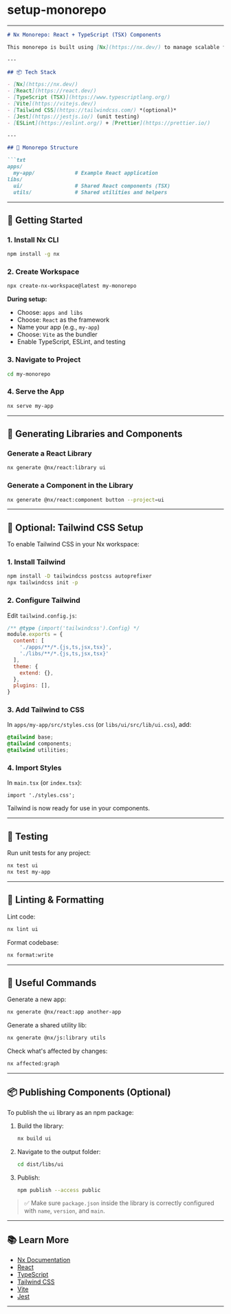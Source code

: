 # setup-monorepo
---

````markdown
# Nx Monorepo: React + TypeScript (TSX) Components

This monorepo is built using [Nx](https://nx.dev/) to manage scalable front-end projects with **React**, **TypeScript**, and optionally **Tailwind CSS**. Ideal for component libraries, multi-app setups, and shared utilities.

---

## 📦 Tech Stack

- [Nx](https://nx.dev/)
- [React](https://react.dev/)
- [TypeScript (TSX)](https://www.typescriptlang.org/)
- [Vite](https://vitejs.dev/)
- [Tailwind CSS](https://tailwindcss.com/) *(optional)*
- [Jest](https://jestjs.io/) (unit testing)
- [ESLint](https://eslint.org/) + [Prettier](https://prettier.io/)

---

## 🧱 Monorepo Structure

```txt
apps/
  my-app/             # Example React application
libs/
  ui/                 # Shared React components (TSX)
  utils/              # Shared utilities and helpers
````

---

## 🚀 Getting Started

### 1. Install Nx CLI

```bash
npm install -g nx
```

### 2. Create Workspace

```bash
npx create-nx-workspace@latest my-monorepo
```

**During setup:**

* Choose: `apps and libs`
* Choose: `React` as the framework
* Name your app (e.g., `my-app`)
* Choose: `Vite` as the bundler
* Enable TypeScript, ESLint, and testing

### 3. Navigate to Project

```bash
cd my-monorepo
```

### 4. Serve the App

```bash
nx serve my-app
```

---

## 🧩 Generating Libraries and Components

### Generate a React Library

```bash
nx generate @nx/react:library ui
```

### Generate a Component in the Library

```bash
nx generate @nx/react:component button --project=ui
```

---

## 🎨 Optional: Tailwind CSS Setup

To enable Tailwind CSS in your Nx workspace:

### 1. Install Tailwind

```bash
npm install -D tailwindcss postcss autoprefixer
npx tailwindcss init -p
```

### 2. Configure Tailwind

Edit `tailwind.config.js`:

```js
/** @type {import('tailwindcss').Config} */
module.exports = {
  content: [
    './apps/**/*.{js,ts,jsx,tsx}',
    './libs/**/*.{js,ts,jsx,tsx}'
  ],
  theme: {
    extend: {},
  },
  plugins: [],
}
```

### 3. Add Tailwind to CSS

In `apps/my-app/src/styles.css` (or `libs/ui/src/lib/ui.css`), add:

```css
@tailwind base;
@tailwind components;
@tailwind utilities;
```

### 4. Import Styles

In `main.tsx` (or `index.tsx`):

```tsx
import './styles.css';
```

Tailwind is now ready for use in your components.

---

## 🧪 Testing

Run unit tests for any project:

```bash
nx test ui
nx test my-app
```

---

## 🧹 Linting & Formatting

Lint code:

```bash
nx lint ui
```

Format codebase:

```bash
nx format:write
```

---

## 🧰 Useful Commands

Generate a new app:

```bash
nx generate @nx/react:app another-app
```

Generate a shared utility lib:

```bash
nx generate @nx/js:library utils
```

Check what's affected by changes:

```bash
nx affected:graph
```

---

## 📦 Publishing Components (Optional)

To publish the `ui` library as an npm package:

1. Build the library:

   ```bash
   nx build ui
   ```

2. Navigate to the output folder:

   ```bash
   cd dist/libs/ui
   ```

3. Publish:

   ```bash
   npm publish --access public
   ```

> ✅ Make sure `package.json` inside the library is correctly configured with `name`, `version`, and `main`.

---

## 📚 Learn More

* [Nx Documentation](https://nx.dev/)
* [React](https://react.dev/)
* [TypeScript](https://www.typescriptlang.org/)
* [Tailwind CSS](https://tailwindcss.com/)
* [Vite](https://vitejs.dev/)
* [Jest](https://jestjs.io/)

---
